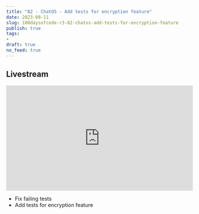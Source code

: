 ```yaml
---
title: "82 - ChatOS - Add tests for encryption feature"
date: 2023-08-11
slug: 100daysofcode-r3-82-chatos-add-tests-for-encryption-feature
publish: true
tags:
- 
draft: true
no_feed: true
---
```


## Livestream

<iframe width="100%" style="aspect-ratio: 16 / 9;" src="https://www.youtube.com/embed/Omd1xLhVlfA" title="YouTube video player" frameborder="0" allow="accelerometer; autoplay; clipboard-write; encrypted-media; gyroscope; picture-in-picture; web-share" allowfullscreen></iframe>

- Fix failing tests
- Add tests for encryption feature 